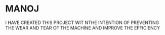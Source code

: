 # MANOJ
I HAVE CREATED THIS PROJECT  WIT NTHE INTENTION OF PREVENTING THE WEAR AND TEAR OF THE MACHINE AND IMPROVE THE EFFICIENCY
